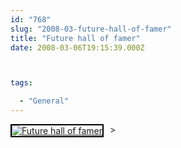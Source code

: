 ```yaml
---
id: "768"
slug: "2008-03-future-hall-of-famer"
title: "Future hall of famer"
date: 2008-03-06T19:15:39.000Z



tags:

  - "General"
---
```

<div class="sqs-html-content">
  <div style="float: left; margin-right: 10px; margin-bottom: 10px;"> <a href="http://www.flickr.com/photos/mclazarus/2314907687/" title="Future hall of famer"><img src="http://farm4.static.flickr.com/3085/2314907687_24902b1d52_m.jpg" alt="Future hall of famer" style="border: solid 2px #000000;" /></a>
</div>
<p>>
<br clear="all" /></p>
</div>
